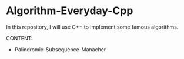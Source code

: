 # Algorithm-Everyday-Cpp
In this repository, I will use C++ to implement some famous algorithms. 

CONTENT:
- Palindromic-Subsequence-Manacher


